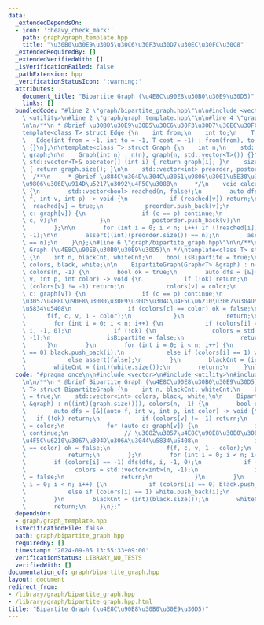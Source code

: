 ```yaml
---
data:
  _extendedDependsOn:
  - icon: ':heavy_check_mark:'
    path: graph/graph_template.hpp
    title: "\u30B0\u30E9\u30D5\u30C6\u30F3\u30D7\u30EC\u30FC\u30C8"
  _extendedRequiredBy: []
  _extendedVerifiedWith: []
  _isVerificationFailed: false
  _pathExtension: hpp
  _verificationStatusIcon: ':warning:'
  attributes:
    document_title: "Bipartite Graph (\u4E8C\u90E8\u30B0\u30E9\u30D5)"
    links: []
  bundledCode: "#line 2 \"graph/bipartite_graph.hpp\"\n\n#include <vector>\n#include\
    \ <utility>\n#line 2 \"graph/graph_template.hpp\"\n\n#line 4 \"graph/graph_template.hpp\"\
    \n\n/**\n * @brief \u30B0\u30E9\u30D5\u30C6\u30F3\u30D7\u30EC\u30FC\u30C8\n */\n\
    template<class T> struct Edge {\n    int from;\n    int to;\n    T cost;\n\n \
    \   Edge(int from = -1, int to = -1, T cost = -1) : from(from), to(to), cost(cost)\
    \ {}\n};\n\ntemplate<class T> struct Graph {\n    int n;\n    std::vector<std::vector<T>>\
    \ graph;\n\n    Graph(int n) : n(n), graph(n, std::vector<T>()) {}\n    inline\
    \ std::vector<T>& operator[] (int i) { return graph[i]; }\n    size_t size() const\
    \ { return graph.size(); }\n\n    std::vector<int> preorder, postorder;\n\n  \
    \  /**\n     * @brief \u884C\u304D\u304C\u3051\u9806\u3001\u5E30\u308A\u304C\u3051\
    \u9806\u306E\u914D\u5217\u3092\u4F5C\u308B\n     */\n    void calculateOrder()\
    \ {\n        std::vector<bool> reached(n, false);\n        auto dfs = [&](auto\
    \ f, int v, int p) -> void {\n            if (reached[v]) return;\n          \
    \  reached[v] = true;\n            preorder.push_back(v);\n            for (auto\
    \ c: graph[v]) {\n                if (c == p) continue;\n                f(f,\
    \ c, v);\n            }\n            postorder.push_back(v);\n            return;\n\
    \        };\n\n        for (int i = 0; i < n; i++) if (!reached[i]) dfs(dfs, i,\
    \ -1);\n\n        assert((int)(preorder.size()) == n);\n        assert((int)(postorder.size())\
    \ == n);\n    }\n};\n#line 6 \"graph/bipartite_graph.hpp\"\n\n/**\n * @brief Bipartite\
    \ Graph (\u4E8C\u90E8\u30B0\u30E9\u30D5)\n */\ntemplate<class T> struct BipartiteGraph\
    \ {\n    int n, blackCnt, whiteCnt;\n    bool isBipartite = true;\n    std::vector<int>\
    \ colors, black, white;\n\n    BipartiteGraph(Graph<T> &graph) : n((int)(graph.size())),\
    \ colors(n, -1) {\n        bool ok = true;\n        auto dfs = [&](auto f, int\
    \ v, int p, int color) -> void {\n            if (!ok) return;\n            if\
    \ (colors[v] != -1) return;\n            colors[v] = color;\n            for (auto\
    \ c: graph[v]) {\n                if (c == p) continue;\n                // \u3082\
    \u3057\u4E8C\u90E8\u30B0\u30E9\u30D5\u304C\u4F5C\u6210\u3067\u304D\u306A\u3044\
    \u5834\u5408\n                if (colors[c] == color) ok = false;\n          \
    \      f(f, c, v, 1 - color);\n            }\n            return;\n        };\n\
    \        for (int i = 0; i < n; i++) {\n            if (colors[i] == -1) dfs(dfs,\
    \ i, -1, 0);\n            if (!ok) {\n                colors = std::vector<int>(n,\
    \ -1);\n                isBipartite = false;\n                return;\n      \
    \      }\n        }\n        for (int i = 0; i < n; i++) {\n            if (colors[i]\
    \ == 0) black.push_back(i);\n            else if (colors[i] == 1) white.push_back(i);\n\
    \            else assert(false);\n        }\n        blackCnt = (int)(black.size());\n\
    \        whiteCnt = (int)(white.size());\n        return;\n    }\n};\n"
  code: "#pragma once\n\n#include <vector>\n#include <utility>\n#include \"graph_template.hpp\"\
    \n\n/**\n * @brief Bipartite Graph (\u4E8C\u90E8\u30B0\u30E9\u30D5)\n */\ntemplate<class\
    \ T> struct BipartiteGraph {\n    int n, blackCnt, whiteCnt;\n    bool isBipartite\
    \ = true;\n    std::vector<int> colors, black, white;\n\n    BipartiteGraph(Graph<T>\
    \ &graph) : n((int)(graph.size())), colors(n, -1) {\n        bool ok = true;\n\
    \        auto dfs = [&](auto f, int v, int p, int color) -> void {\n         \
    \   if (!ok) return;\n            if (colors[v] != -1) return;\n            colors[v]\
    \ = color;\n            for (auto c: graph[v]) {\n                if (c == p)\
    \ continue;\n                // \u3082\u3057\u4E8C\u90E8\u30B0\u30E9\u30D5\u304C\
    \u4F5C\u6210\u3067\u304D\u306A\u3044\u5834\u5408\n                if (colors[c]\
    \ == color) ok = false;\n                f(f, c, v, 1 - color);\n            }\n\
    \            return;\n        };\n        for (int i = 0; i < n; i++) {\n    \
    \        if (colors[i] == -1) dfs(dfs, i, -1, 0);\n            if (!ok) {\n  \
    \              colors = std::vector<int>(n, -1);\n                isBipartite\
    \ = false;\n                return;\n            }\n        }\n        for (int\
    \ i = 0; i < n; i++) {\n            if (colors[i] == 0) black.push_back(i);\n\
    \            else if (colors[i] == 1) white.push_back(i);\n            else assert(false);\n\
    \        }\n        blackCnt = (int)(black.size());\n        whiteCnt = (int)(white.size());\n\
    \        return;\n    }\n};"
  dependsOn:
  - graph/graph_template.hpp
  isVerificationFile: false
  path: graph/bipartite_graph.hpp
  requiredBy: []
  timestamp: '2024-09-05 13:55:33+09:00'
  verificationStatus: LIBRARY_NO_TESTS
  verifiedWith: []
documentation_of: graph/bipartite_graph.hpp
layout: document
redirect_from:
- /library/graph/bipartite_graph.hpp
- /library/graph/bipartite_graph.hpp.html
title: "Bipartite Graph (\u4E8C\u90E8\u30B0\u30E9\u30D5)"
---
```

